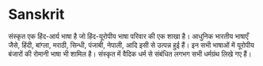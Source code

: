 # Sanskrit
संस्कृत एक हिंद-आर्य भाषा है जो हिंद-यूरोपीय भाषा परिवार की एक शाखा है। आधुनिक भारतीय भाषाएँ जैसे, हिंदी, बांग्ला, मराठी, सिन्धी, पंजाबी, नेपाली, आदि इसी से उत्पन्न हुई हैं। इन सभी भाषाओं में यूरोपीय बंजारों की रोमानी भाषा भी शामिल है। संस्कृत में वैदिक धर्म से संबंधित लगभग सभी धर्मग्रंथ लिखे गए हैं।
